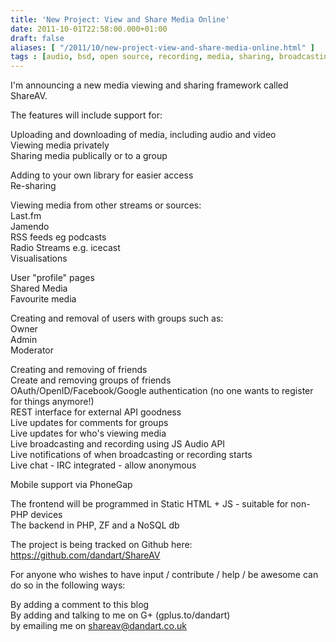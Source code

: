 ```yaml
---
title: 'New Project: View and Share Media Online'
date: 2011-10-01T22:58:00.000+01:00
draft: false
aliases: [ "/2011/10/new-project-view-and-share-media-online.html" ]
tags : [audio, bsd, open source, recording, media, sharing, broadcasting, mit, video, gpl, free software]
---
```


I'm announcing a new media viewing and sharing framework called ShareAV.  
  
The features will include support for:  
  
Uploading and downloading of media, including audio and video  
Viewing media privately  
Sharing media publically or to a group  
  
Adding to your own library for easier access  
Re-sharing  
  
Viewing media from other streams or sources:  
Last.fm  
Jamendo  
RSS feeds eg podcasts  
Radio Streams e.g. icecast  
Visualisations  
  
User "profile" pages  
Shared Media  
Favourite media  
  
Creating and removal of users with groups such as:  
Owner  
Admin  
Moderator  
  
Creating and removing of friends  
Create and removing groups of friends  
OAuth/OpenID/Facebook/Google authentication (no one wants to register for things anymore!)  
REST interface for external API goodness  
Live updates for comments for groups  
Live updates for who's viewing media  
Live broadcasting and recording using JS Audio API  
Live notifications of when broadcasting or recording starts  
Live chat - IRC integrated - allow anonymous  
  
Mobile support via PhoneGap  
  
The frontend will be programmed in Static HTML + JS - suitable for non-PHP devices  
The backend in PHP, ZF and a NoSQL db  
  
The project is being tracked on Github here: https://github.com/dandart/ShareAV  
  
For anyone who wishes to have input / contribute / help / be awesome can do so in the following ways:  
  
By adding a comment to this blog  
By adding and talking to me on G+ (gplus.to/dandart)  
by emailing me on shareav@dandart.co.uk
